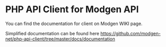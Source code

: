 # PHP API Client for Modgen API

You can find the documentation for client on Modgen WIKI page.

Simplified documentation can be found here https://github.com/modgen-net/php-api-client/tree/master/docs/documentation